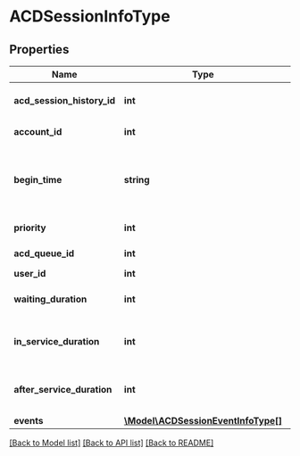 # ACDSessionInfoType

## Properties
Name | Type | Description | Notes
------------ | ------------- | ------------- | -------------
**acd_session_history_id** | **int** | The ACD session history ID. | 
**account_id** | **int** | The account ID. | 
**begin_time** | **string** | The UTC start date in format YYYY-MM-DD HH:mm:SS | 
**priority** | **int** | The request priority. | 
**acd_queue_id** | **int** | The ACD queue ID. | [optional] 
**user_id** | **int** | The user ID. | [optional] 
**waiting_duration** | **int** | The waiting duration in seconds. | [optional] 
**in_service_duration** | **int** | The conversation duration in seconds. | [optional] 
**after_service_duration** | **int** | The after service duration in seconds. | [optional] 
**events** | [**\Model\ACDSessionEventInfoType[]**](ACDSessionEventInfoType.md) |  | [optional] 

[[Back to Model list]](../README.md#documentation-for-models) [[Back to API list]](../README.md#documentation-for-api-endpoints) [[Back to README]](../README.md)


